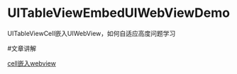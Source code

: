 # UITableViewEmbedUIWebViewDemo
UITableViewCell嵌入UIWebView，如何自适应高度问题学习

#文章讲解

[cell嵌入webview](http://www.henishuo.com/cell-embed-webview/)


